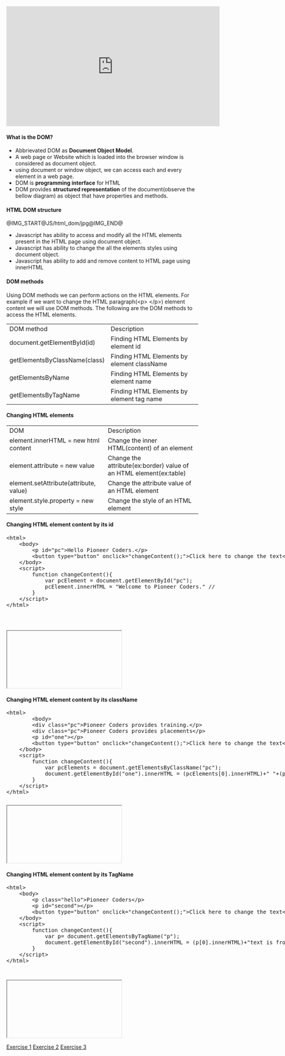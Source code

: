 <iframe width="560" height="315" src="https://www.youtube.com/embed/TGEaMf0etTg" frameborder="0" allowfullscreen></iframe><br>
<h4>What is the DOM?</h4>
<ul>
	<li>Abbrievated DOM as <b>Document Object Model</b>.</li>
	<li>A web page or Website which is loaded into the browser window is considered as document object. </li>
	<li>using document or window object, we can access each and every element in a web page.</li>
	<li>DOM is <b>programming interface</b> for HTML</li>
	<li>DOM provides <b>structured representation</b> of the document(observe the bellow diagram) as object that have properties and methods.</li>
</ul>
<h4>HTML DOM structure</h4>
@IMG_START@JS/html_dom/jpg@IMG_END@

<ul>
	<li>Javascript has ability to access and modify all the HTML elements present in the HTML page using document object.</li>
	<li>Javascript has ability to change the all the elements styles using document object.</li>
	<li>Javascript has ability to add and remove content to HTML page using innerHTML</li>	
</ul>

<h4>DOM methods</h4>
<p>Using DOM methods we can perform actions on the HTML elements. For example if we want to change the HTML paragraph(&lt;p&gt; &lt;/p&gt;) element content we will use DOM methods.
The following are the DOM methods to access the HTML elements.</p>
<table class='grid-md-12 pc-table'>
	<tr>
		<td>DOM method</td>
		<td>Description</td>
	</tr>
	<tr>
		<td>document.getElementById(id)</td>
		<td>Finding HTML Elements by element id</td>
	</tr>
	<tr>
		<td>getElementsByClassName(class)</td>
		<td>Finding HTML Elements by element className</td>
	</tr>
	<tr>
		<td>getElementsByName</td>
		<td>Finding HTML Elements by element name</td>
	</tr>
	<tr>
		<td>getElementsByTagName</td>
		<td>Finding HTML Elements by element tag name</td>
	</tr>
</table>
<h4>Changing HTML elements</h4>
<table class='grid-md-12 pc-table'>
	<tr>
		<td>DOM </td>
		<td>Description</td>
	</tr>
	<tr>
		<td>element.innerHTML =  new html content</td>
		<td>Change the inner HTML(content) of an element</td>
	</tr>
	<tr>
		<td>element.attribute = new value</td>
		<td>Change the attribute(ex:border) value of an HTML element(ex:table)</td>
	</tr>
	<tr>
		<td>element.setAttribute(attribute, value)</td>
		<td>Change the attribute value of an HTML element</td>
	</tr>
	<tr>
		<td>element.style.property = new style</td>
		<td>Change the style of an HTML element</td>
	</tr>
</table>


<h4>Changing HTML element content by its id</h4>
<section >  
    <div ui-ace ="{useWrapMode: 'true', showGutter : 'true', theme:'monokai', mode: 'html', previewId:'preview',
		onLoad: htmlcssjsContentOnLoaded,
		rendererOptions: { fontSize: 16 },
		advanced: { highlightActiveLine: true}
	}" style="min-height:250px;"><xmp><html>
	<body>
		<p id="pc">Hello Pioneer Coders.</p>
		<button type="button" onclick="changeContent();">Click here to change the text</button>
	</body>
	<script>
		function changeContent(){
			var pcElement = document.getElementById("pc");
			pcElement.innerHTML = "Welcome to Pioneer Coders." //
		}
	</script>
</html>
</xmp>
	</div>
	<div>
        <iframe id="preview"></iframe>
    </div>
</section>

<h4>Changing HTML element content by its className</h4>
<section >  
    <div ui-ace ="{useWrapMode: 'true', showGutter : 'true', theme:'monokai', mode: 'html', previewId:'preview1',
		onLoad: htmlcssjsContentOnLoaded,
		rendererOptions: { fontSize: 16 },
		advanced: { highlightActiveLine: true}
	}" style="min-height:250px;"><xmp><html>
		<body>
		<div class="pc">Pioneer Coders provides training.</p>
		<div class="pc">Pioneer Coders provides placements</p>
		<p id="one"></p>
		<button type="button" onclick="changeContent();">Click here to change the text</button>
	</body>
	<script>
		function changeContent(){
			var pcElements = document.getElementsByClassName("pc");
			document.getElementById("one").innerHTML = (pcElements[0].innerHTML)+" "+(pcElements[1].innerHTML);
		}
	</script>
</html></xmp>
	</div>
	<div>
        <iframe id="preview1"></iframe>
    </div>
</section>


<h4>Changing HTML element content by its TagName</h4>
<section >  
    <div ui-ace ="{useWrapMode: 'true', showGutter : 'true', theme:'monokai', mode: 'html', previewId:'preview2',
		onLoad: htmlcssjsContentOnLoaded,
		rendererOptions: { fontSize: 16 },
		advanced: { highlightActiveLine: true}
	}" style="min-height:250px;"><xmp><html>
	<body>
		<p class="hello">Pioneer Coders</p>
		<p id="second"></p>
		<button type="button" onclick="changeContent();">Click here to change the text</button>
	</body>
	<script>
		function changeContent(){
			var p= document.getElementsByTagName("p");
			document.getElementById("second").innerHTML = (p[0].innerHTML)+"text is from above paragraph";
		}
	</script>
</html></xmp>
	</div>
	<div>
        <iframe id="preview2"></iframe>
    </div>
</section>

<a href="project/download/JS/dom" class="cws-button bt-color-3 border-radius alt icon-right">Exercise 1</a>
<a href="project/download/JS/JS_DOM" class="cws-button bt-color-3 border-radius alt icon-right">Exercise 2</a>
<a href="project/download/JS/popupclose" class="cws-button bt-color-3 border-radius alt icon-right">Exercise 3</a>
